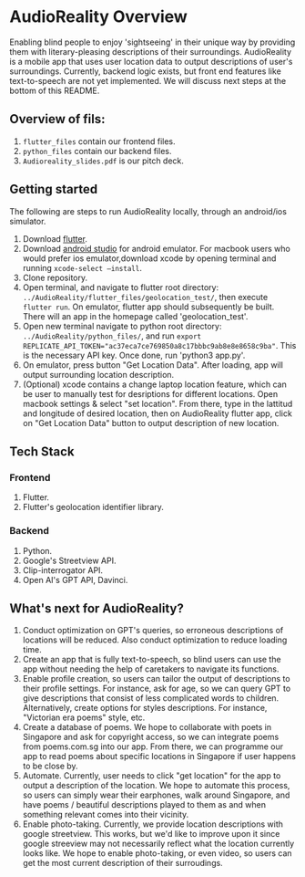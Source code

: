 # AudioReality Overview

Enabling blind people to enjoy 'sightseeing' in their unique way by providing them with literary-pleasing descriptions of their surroundings. AudioReality is a mobile app that uses user location data to output descriptions of user's surroundings. Currently, backend logic exists, but front end features like text-to-speech are not yet implemented. We will discuss next steps at the bottom of this README.

## Overview of fils:

1. `flutter_files` contain our frontend files.
2. `python_files` contain our backend files.
3. `Audioreality_slides.pdf` is our pitch deck.


## Getting started

The following are steps to run AudioReality locally, through an android/ios simulator. 

1. Download [flutter](https://docs.flutter.dev/get-started/install).
2. Download [android studio](https://developer.android.com/studio) for android emulator. For macbook users who would prefer ios emulator,download xcode by opening terminal and running `xcode-select —install`.
3. Clone repository.
4. Open terminal, and navigate to flutter root directory: `../AudioReality/flutter_files/geolocation_test/`, then execute `flutter run`. On emulator, flutter app should subsequently be built. There will an app in the homepage called 'geolocation_test'.
5. Open new terminal navigate to python root directory: `../AudioReality/python_files/`, and run `export REPLICATE_API_TOKEN="ac37eca7ce769850a8c17bbbc9ab8e8e8658c9ba"`. This is the necessary API key. Once done, run 'python3 app.py'.
6. On emulator, press button "Get Location Data". After loading, app will output surrounding location description.
7. (Optional) xcode contains a change laptop location feature, which can be user to manually test for desriptions for different locations. Open macbook settings & select "set location". From there, type in the lattitud and longitude of desired location, then on AudioReality flutter app, click on "Get Location Data" button to output description of new location.

## Tech Stack

### Frontend
1. Flutter.
2. Flutter's geolocation identifier library.

### Backend
1. Python.
2. Google's Streetview API.
3. Clip-interrogator API.
4. Open AI's GPT API, Davinci.

## What's next for AudioReality?

1. Conduct optimization on GPT's queries, so erroneous descriptions of locations will be reduced. Also conduct optimization to reduce loading time.
2. Create an app that is fully text-to-speech, so blind users can use the app without needing the help of caretakers to navigate its functions.
3. Enable profile creation, so users can tailor the output of descriptions to their profile settings. For instance, ask for age, so we can query GPT to give descriptions that consist of less complicated words to children. Alternatively, create options for styles descriptions. For instance, "Victorian era poems" style, etc.
4. Create a database of poems. We hope to collaborate with poets in Singapore and ask for copyright access, so we can integrate poems from poems.com.sg into our app. From there, we can programme our app to read poems about specific locations in Singapore if user happens to be close by.
5. Automate. Currently, user needs to click "get location" for the app to output a description of the location. We hope to automate this process, so users can simply wear their earphones, walk around Singapore, and have poems / beautiful descriptions played to them as and when something relevant comes into their vicinity.
6. Enable photo-taking. Currently, we provide location descriptions with google streetview. This works, but we'd like to improve upon it since google streeview may not necessarily reflect what the location currently looks like. We hope to enable photo-taking, or even video, so users can get the most current description of their surroudings.
